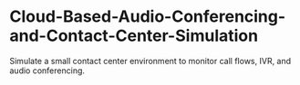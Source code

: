 # Cloud-Based-Audio-Conferencing-and-Contact-Center-Simulation

Simulate a small contact center environment to monitor call flows, IVR, and audio conferencing.
